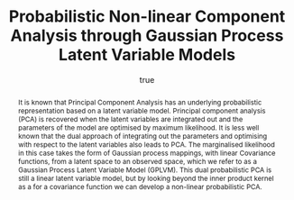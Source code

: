 ---
abstract: It is known that Principal Component Analysis has an underlying probabilistic
  representation based on a latent variable model. Principal component analysis (PCA)
  is recovered when the latent variables are integrated out and the parameters of
  the model are optimised by maximum likelihood. It is less well known that the dual
  approach of integrating out the parameters and optimising with respect to the latent
  variables also leads to PCA. The marginalised likelihood in this case takes the
  form of Gaussian process mappings, with linear Covariance functions, from a latent
  space to an observed space, which we refer to as a Gaussian Process Latent Variable
  Model (GPLVM). This dual probabilistic PCA is still a linear latent variable model,
  but by looking beyond the inner product kernel as a for a covariance function we
  can develop a non-linear probabilistic PCA.
author:
- family: Lawrence
  given: Neil D.
  gscholar: r3SJcvoAAAAJ
  institute: University of Sheffield
  twitter: lawrennd
  url: http://inverseprobability.com
categories:
- Lawrence-smlwgplvm03
day: '9'
errata: []
extras: []
key: Lawrence-smlwgplvm03
layout: talk
linkpptgz: ftp://ftp.dcs.shef.ac.uk/home/neil/gplvm_smlw.ppt.gz
linkvideo: mms://velblod2.ijs.si/pascal/2004/sheffield_04/lawrence_neil/lawrence_neil_00.wmv
month: 9
published: 2004-09-09
section: pre
title: Probabilistic Non-linear Component Analysis through <span>G</span>aussian Process
  Latent Variable Models
venue: Sheffield Machine Learning Workshop, Sheffield, U.K.
year: '2004'
---